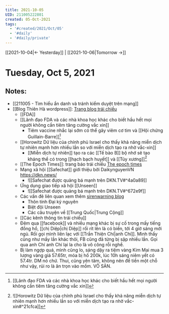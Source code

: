 ```yaml
---
title: 2021-10-05
UID: 211005222801
created: 05-Oct-2021
tags:
  - '#created/2021/Oct/05'
  - '#daily'
  - '#daily/private'
---
```

[[2021-10-04|<- Yesterday]] | [[2021-10-06|Tomorrow ->]]
# Tuesday, Oct 5, 2021

## Notes:
- [[211005 - Tìm hiểu ẩn danh và tránh kiểm duyệt trên mạng]]
- [[Blog Thiên Hà wordpress]]: [Trang blog trái chiều](https://nguyenthienha.files.wordpress.com)
	- [[FDA]]
	- [[Lãnh đạo FDA và các nhà khoa học khác cho biết hầu hết mọi người không cần tiêm tăng cường vắc xin]]
		- Tiêm vaccine nhắc lại sớm có thể gây viêm cơ tim và [[Hội chứng Guillain-Barre]][^1]
	- [[Horowitz Dữ liệu của chính phủ Israel cho thấy khả năng miễn dịch tự nhiên mạnh hơn nhiều lần so với miễn dịch tạo ra nhờ vắc-xin]]
		- [[Miễn dịch tự nhiên]] tạo ra các [[Tế bào B]] bộ nhớ sẽ tạo kháng thể có trong [[hạch bạch huyết]] và [[Tủy xương]][^2]
	- [[The Epoch Times]]: trang báo trái chiều [The epoch times](https://www.theepochtimes.com/) 
	- Mạng xã hội [[Safechat]] giới thiệu bởi DaikynguyenVN https://dkn.news/
		- ![[Safechat được quảng bá mạnh trên DKN.TV#^4a0a89]]
	- Ứng dụng giao tiếp xã hội [[Unseen]]
		- ![[Safechat được quảng bá mạnh trên DKN.TV#^672e9f]]
	- Các vấn đê liên quan xem thêm [sirenwarning blog](https://sirenwarning.wordpress.com/blog/)
		- Thôn tính Đại kỷ nguyên
		- Biệt đội Unseen
		- Các câu truyện về [[Trung Quốc|Trung Cộng]]
	- [[Các kênh thông tin trái chiều]]
	- Đêm qua [[facebook]] và nhiều mạng khác bị sự cố trong mấy tiếng đồng hồ, [[chị Diệp|chị Diệp]] rối rít lên là có biến, tới 4 giờ sáng mới ngủ. Rồi gọi mình liên lạc với [[Trần Thiện Chí|anh Chí]]. Mình thấy cũng như mấy lần khác thôi, FB cũng đã từng bị sập nhiều lần. Gọi qua anh Chí anh Chí lại la cho là vô công rỗi nghề.
	- Bị làm ngợp quá, mình cũng lo, sáng dậy ra tiệm vàng Kim Mai mua 3 lượng vàng giá 57.65tr, móa bị hố 200k, lúc 10h sáng niêm yết có 57.4tr. DM nó chứ. Thui, cũng yên tâm, không nên để tiền một chỗ như vậy, rủi ro là ăn trọn vào mồm. VÔ SẢN.


[^1]:[[Lãnh đạo FDA và các nhà khoa học khác cho biết hầu hết mọi người không cần tiêm tăng cường vắc xin]]
[^2]: ![[Horowitz Dữ liệu của chính phủ Israel cho thấy khả năng miễn dịch tự nhiên mạnh hơn nhiều lần so với miễn dịch tạo ra nhờ vắc-xin#^21cfca]]
